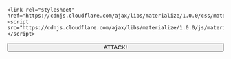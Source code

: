     <link rel="stylesheet" href="https://cdnjs.cloudflare.com/ajax/libs/materialize/1.0.0/css/materialize.min.css">
    <script src="https://cdnjs.cloudflare.com/ajax/libs/materialize/1.0.0/js/materialize.min.js"></script>

<button onclick="Execute();console();clickchange();" class="waves-effect waves-light btn" style="width:100%;">ATTACK!</button>


